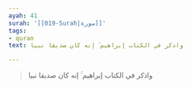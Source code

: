 ```yaml
---
ayah: 41
surah: '[[019-Surah|سورة]]'
tags:
- quran
text: واذكر في الكتاب إبراهيم ۚ إنه كان صديقا نبيا

---
```

> واذكر في الكتاب إبراهيم ۚ إنه كان صديقا نبيا

